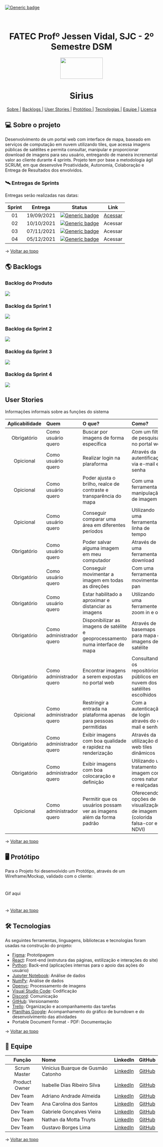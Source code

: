 [![Generic badge](https://img.shields.io/badge/STATUS%20DO%20PROJETO-EM%20DESENVOLVIMENTO-yellow)](https://shields.io/)

<br id="topo">
<h1 align = "center"> FATEC Profº Jessen Vidal, SJC - 2º Semestre DSM </h1>
<p align = "center">
<img src = "https://github.com/grupo-3dsm/repo_pi/blob/master/assets/img/fatec-logo.png" width = "140px" height = "70px">
<h1 text align="center">Sirius </h1>
<p align = "center">
    <a href="#sobre"> Sobre </a> | 
    <a href="#backlogs"> Backlogs </a> | 
    <a href="#user-stories"> User Stories </a> | 
    <a href="#prototipo"> Protótipo </a> | 
    <a href="#tecnologias"> Tecnologias </a> |
    <a href="#equipe"> Equipe </a> | 
    <a href="#licenca"> Licença </a>
</p>
   

<span id = "sobre">

## :computer: Sobre o projeto 

Desenvolvimento de um portal web com interface de mapa, baseado em serviços de computação em nuvem utilizando tiles, que acessa imagens públicas de satélites e permita consultar, manipular e proporcionar download de imagens para seu usuário, entregando de maneira incremental valor ao cliente durante 4 sprints.
Projeto tem por base a metodologia ágil SCRUM, em que desenvolve Proatividade, Autonomia, Colaboração e Entrega de Resultados dos envolvidos.
  
  
### 🛰️ Entregas de Sprints
Entregas serão realizadas nas datas:

**Sprint**  | **Entrega** | **Status**         | **Link**
:---------: | :------:    | :-------:          | :-------:
01          | 19/09/2021  | [![Generic badge](https://img.shields.io/badge/EM%20DESENVOLVIMENTO-yellow)](https://shields.io/) | [Acessar](/planejamento/Sprint_1/README.md) |
02          | 10/10/2021  | [![Generic badge](https://img.shields.io/badge/PENDENTE-red)](https://shields.io/)  | Acessar
03          | 07/11/2021  | [![Generic badge](https://img.shields.io/badge/PENDENTE-red)](https://shields.io/)  | Acessar
04          | 05/12/2021  | [![Generic badge](https://img.shields.io/badge/PENDENTE-red)](https://shields.io/)  | Acessar
  
  
→ [Voltar ao topo](#topo)
  
<span id="backlogs">
  
## 🌎 Backlogs
  
### Backlog do Produto
<img src = "https://github.com/grupo-3dsm/Sirius-repoP.I/blob/main/Imagens/Backlog-Produto.png">
    
### Backlog da Sprint 1
<img src = "https://github.com/grupo-3dsm/Sirius-repoP.I/blob/main/Imagens/Sprint1-Backlog.png">
    
### Backlog da Sprint 2
<img src = "https://img.shields.io/badge/EM%20BREVE-lightgrey">

### Backlog da Sprint 3
<img src = "https://img.shields.io/badge/EM%20BREVE-lightgrey">
    
### Backlog da Sprint 4
<img src = "https://img.shields.io/badge/EM%20BREVE-lightgrey">
  
<span id = "user-stories">

## User Stories

Informações informais sobre as funções do sistema 
      
**Aplicabilidade** |           **Quem**       |               **O que?**                                                        |    **Como?**                                 |
:------------:     | :----------------------  | :---------------------------------------------------------------------------    | :----------------------------------          |
| Obrigatório      | Como usuário quero       | Buscar por imagens de forma específica                                          | Com um filtro de pesquisa no portal web      |
| Opicional        | Como usuário quero       | Realizar login na plaraforma                                                    | Através da autentificação via e-mail e senha |
| Opicional        | Como usuário quero       | Poder ajusta o brilho, realce de contraste e transparência do mapa              | Com uma ferramenta de manipulação de imagem  |
| Opicional        | Como usuário quero       | Conseguir comparar uma área em diferentes períodos                              | Utilizando uma ferramenta de linha de tempo  |
| Obrigatório      | Como usuário quero       | Poder salvar alguma imagem em meu computador                                    | Através de uma ferramenta de download        |
| Obrigatório      | Como usuário quero       | Conseguir movimentar a imagem em todas as direções                              | Com uma ferramenta de movimentação pan       |
| Obrigatório      | Como usuário quero       | Estar habilitado a aproximar e distanciar as imagens                            | Utilizando uma ferramente de zoom in e out   |
| Obrigatório      | Como administrador quero | Disponibilizar as imagens de satélite e geoprocessamento numa interface de mapa | Através de basemaps para mapa e imagens de satélite |
| Obrigatório      | Como administrador quero | Encontrar imagens a serem expostas no portal web                                | Consultando os repositórios públicos em nuvem dos satélites escolhidos |
| Opicional        | Como administrador quero | Restringir a entrada na plataforma apenas para pessoas permitidas               | Com a autenticação de login através do e-mail e senha |
| Obrigatório      | Como administrador quero | Exibir imagens com boa qualidade e rapidez na renderização                      | Através da utilização de web tiles dinâmicos |
| Obrigatório      | Como administrador quero | Exibir imagens com boa colocaração e definição                                  | Utilizando um tratamento de imagem com cores naturais e realçadas |
| Opicional        | Como administrador quero | Permitir que os usuários possam ver as imagens além da forma padrão             | Oferecendo opções de visualização de imagem (colorida falsa-cor e NDVI) |
  
→ [Voltar ao topo](#topo)
  
  
<span id = "prototipo">
  
## :desktop_computer: Protótipo

Para o Projeto foi desenvolvido um Protótipo, através de um Wireframe/Mockup, validado com o cliente:
#
Gif aqui
#

  
→ [Voltar ao topo](#topo)
  
<span id = "tecnologias">
 
##  🛠️ Tecnologias
  

As seguintes ferramentas, linguagens, bibliotecas e tecnologias foram usadas na construção do projeto:
  
- [Figma](http://www.figma.com): Prototipagem
- [React](https://pt-br.reactjs.org/docs/getting-started.html): Front-end (estrutura das páginas, estilização e interações do site)
- [Python](https://www.python.org/): Back-end (aplicações internas para o apoio das ações do usuário)
- [Jupyter Notebook](https://jupyter.org/): Análise de dados
- [NumPy](https://numpy.org/doc/stable/): Análise de dados
- [Openvc](https://opencv.org/): Processamento de imagens
- [Visual Studio Code](https://code.visualstudio.com/): Codificação
- [Discord](https://discord.com/): Comunicação
- [GitHub](https://github.com/): Versionamento
- [Trello](https://trello.com/pt-BR): Organização e acompanhamento das tarefas
- [Planilhas Google](https://www.google.com/sheets/about/): Acompanhamento do gráfico de burndown e do desenvolvimento das atividades
- Portable Document Format - PDF: Documentação

→ [Voltar ao topo](#topo)
  
<span id="equipe">
  
## 👥 Equipe
|    Função     | Nome                        |                LinkedIn                                                |                     GitHub                   |
| :----------:  | :-----------------------    | :----------------------------------------------------:                 | :------------------------------------------: |
| Scrum Master  | Vinicius Buarque de Gusmão Catonho | [LinkedIn](https://www.linkedin.com/in/vinicius-buarque-de-gusm%C3%A3o-catonho-9b11911a7/) | [GitHub](https://github.com/vbuarque) |
| Product Owner | Isabelle Dias Ribeiro Silva | [LinkedIn](https://www.linkedin.com/in/drisabelles)                    | [GitHub](https://github.com/drisabelles)     |
|   Dev Team    | Adriano Andrade Almeida     | [LinkedIn](https://www.linkedin.com/in/aeroadriano/)                   | [GitHub](https://github.com/aeroadriano)     |
|   Dev Team    | Ana Carolina dos Santos     | [LinkedIn](https://www.linkedin.com/in/ana-santos-856436145/)          | [GitHub](https://github.com/annakks)         |
|   Dev Team    | Gabriele Gonçalves Vieira   | [LinkedIn](https://www.linkedin.com/mwlite/in/gabrielevieira)          | [GitHub](https://github.com/GabrieleGVieira) |
|   Dev Team    | Nathan da Motta Truyts      | [LinkedIn](https://www.linkedin.com/in/nathan-truyts-43737020a/)       | [GitHub](https://github.com/Nathtruyts)      |
|   Dev Team    | Gustavo Borges Lima         | [LinkedIn](https://www.linkedin.com/in/gustavo-borges-lima-9a4720210/) | [GitHub](https://github.com.Miojoguu)        |

→ [Voltar ao topo](#topo)
